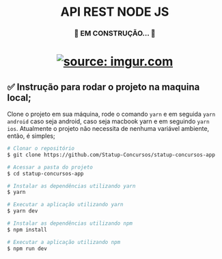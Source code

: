 <h1 align="center">
   API REST NODE JS
</h1>

<h3 align="center">
	🚧  EM CONSTRUÇÃO...  🚧
</h3>

<h1 align="center">
    <a href="https://imgur.com/PdtSey7"><img src="https://i.imgur.com/PdtSey7.jpg" title="source: imgur.com" /></a>
    <br />
</h1>

## ✅ Instrução para rodar o projeto na maquina local;

Clone o projeto em sua máquina, rode o comando `yarn` e em seguida `yarn android` caso seja android, caso seja macbook yarn e em seguindo `yarn ios`. Atualmente o projeto não necessita de nenhuma variável ambiente, então, é simples;

```bash
# Clonar o repositório
$ git clone https://github.com/Statup-Concursos/statup-concursos-app

# Acessar a pasta do projeto
$ cd statup-concursos-app

# Instalar as dependências utilizando yarn
$ yarn

# Executar a aplicação utilizando yarn
$ yarn dev

# Instalar as dependências utilizando npm
$ npm install

# Executar a aplicação utilizando npm
$ npm run dev
```

